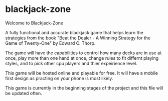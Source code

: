 # blackjack-zone

Welcome to Blackjack-Zone 

A fully functional and accurate blackjack game that helps learn the strategies from the book "Beat the Dealer - A Winning Strategy for the Game of Twenty-One" by Edward O. Thorp. 

The game will have the capabilities to control how many decks are in use at once, play more than one hand at once, change rules to fit differnt playing styles, and to pick other cpu players and thier expeirience level.

This game will be hosted online and playable for free. It will have a mobile first design as practing on your phone is most likely. 

This game is currently in the beginning stages of the project and this file will be 
updated often. 
